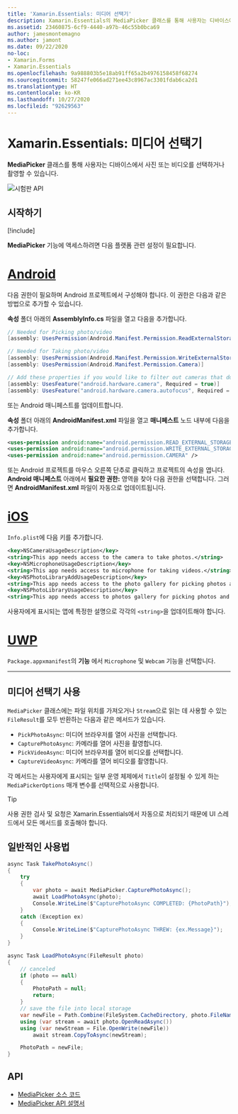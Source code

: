 ```yaml
---
title: 'Xamarin.Essentials: 미디어 선택기'
description: Xamarin.Essentials의 MediaPicker 클래스를 통해 사용자는 디바이스에서 사진 또는 비디오를 선택하거나 촬영할 수 있습니다.
ms.assetid: 23460875-6cf9-4440-a97b-46c55b0bca69
author: jamesmontemagno
ms.author: jamont
ms.date: 09/22/2020
no-loc:
- Xamarin.Forms
- Xamarin.Essentials
ms.openlocfilehash: 9a988803b5e18ab91ff65a2b4976158458f68274
ms.sourcegitcommit: 58247fe066ad271ee43c8967ac3301fdab6ca2d1
ms.translationtype: HT
ms.contentlocale: ko-KR
ms.lasthandoff: 10/27/2020
ms.locfileid: "92629563"
---
```

# <a name="no-locxamarinessentials-media-picker"></a>Xamarin.Essentials: 미디어 선택기

**MediaPicker** 클래스를 통해 사용자는 디바이스에서 사진 또는 비디오를 선택하거나 촬영할 수 있습니다.

![시험판 API](~/media/shared/preview.png)

## <a name="get-started"></a>시작하기

[!include[](~/essentials/includes/get-started.md)]

**MediaPicker** 기능에 액세스하려면 다음 플랫폼 관련 설정이 필요합니다.

# <a name="android"></a>[Android](#tab/android)

다음 권한이 필요하며 Android 프로젝트에서 구성해야 합니다. 이 권한은 다음과 같은 방법으로 추가할 수 있습니다.

**속성** 폴더 아래의 **AssemblyInfo.cs** 파일을 열고 다음을 추가합니다.

```csharp
// Needed for Picking photo/video
[assembly: UsesPermission(Android.Manifest.Permission.ReadExternalStorage)]

// Needed for Taking photo/video
[assembly: UsesPermission(Android.Manifest.Permission.WriteExternalStorage)]
[assembly: UsesPermission(Android.Manifest.Permission.Camera)]

// Add these properties if you would like to filter out cameras that do not have cameras or set to false to make them optional
[assembly: UsesFeature("android.hardware.camera", Required = true)]
[assembly: UsesFeature("android.hardware.camera.autofocus", Required = true)]
```

또는 Android 매니페스트를 업데이트합니다.

**속성** 폴더 아래의 **AndroidManifest.xml** 파일을 열고 **매니페스트** 노드 내부에 다음을 추가합니다.

```xml
<uses-permission android:name="android.permission.READ_EXTERNAL_STORAGE" />
<uses-permission android:name="android.permission.WRITE_EXTERNAL_STORAGE" />
<uses-permission android:name="android.permission.CAMERA" />
```

또는 Android 프로젝트를 마우스 오른쪽 단추로 클릭하고 프로젝트의 속성을 엽니다. **Android 매니페스트** 아래에서 **필요한 권한:** 영역을 찾아 다음 권한을 선택합니다. 그러면 **AndroidManifest.xml** 파일이 자동으로 업데이트됩니다.

# <a name="ios"></a>[iOS](#tab/ios)

`Info.plist`에 다음 키를 추가합니다.

```xml
<key>NSCameraUsageDescription</key>
<string>This app needs access to the camera to take photos.</string>
<key>NSMicrophoneUsageDescription</key>
<string>This app needs access to microphone for taking videos.</string>
<key>NSPhotoLibraryAddUsageDescription</key>
<string>This app needs access to the photo gallery for picking photos and videos.</string>
<key>NSPhotoLibraryUsageDescription</key>
<string>This app needs access to photos gallery for picking photos and videos.</string>
```

사용자에게 표시되는 앱에 특정한 설명으로 각각의 `<string>`을 업데이트해야 합니다.

# <a name="uwp"></a>[UWP](#tab/uwp)

`Package.appxmanifest`의 **기능** 에서 `Microphone` 및 `Webcam` 기능을 선택합니다.

-----

## <a name="using-media-picker"></a>미디어 선택기 사용

`MediaPicker` 클래스에는 파일 위치를 가져오거나 `Stream`으로 읽는 데 사용할 수 있는 `FileResult`를 모두 반환하는 다음과 같은 메서드가 있습니다.

* `PickPhotoAsync`: 미디어 브라우저를 열어 사진을 선택합니다.
* `CapturePhotoAsync`: 카메라를 열어 사진을 촬영합니다.
* `PickVideoAsync`: 미디어 브라우저를 열어 비디오를 선택합니다.
* `CaptureVideoAsync`: 카메라를 열어 비디오를 촬영합니다.

각 메서드는 사용자에게 표시되는 일부 운영 체제에서 `Title`이 설정될 수 있게 하는 `MediaPickerOptions` 매개 변수를 선택적으로 사용합니다.

> [!TIP]
> 사용 권한 검사 및 요청은 Xamarin.Essentials에서 자동으로 처리되기 때문에 UI 스레드에서 모든 메서드를 호출해야 합니다.

## <a name="general-usage"></a>일반적인 사용법

```csharp
async Task TakePhotoAsync()
{
    try
    {
        var photo = await MediaPicker.CapturePhotoAsync();
        await LoadPhotoAsync(photo);
        Console.WriteLine($"CapturePhotoAsync COMPLETED: {PhotoPath}");
    }
    catch (Exception ex)
    {
        Console.WriteLine($"CapturePhotoAsync THREW: {ex.Message}");
    }
}

async Task LoadPhotoAsync(FileResult photo)
{
    // canceled
    if (photo == null)
    {
        PhotoPath = null;
        return;
    }
    // save the file into local storage
    var newFile = Path.Combine(FileSystem.CacheDirectory, photo.FileName);
    using (var stream = await photo.OpenReadAsync())
    using (var newStream = File.OpenWrite(newFile))
        await stream.CopyToAsync(newStream);

    PhotoPath = newFile;
}
```


## <a name="api"></a>API

- [MediaPicker 소스 코드](https://github.com/xamarin/Essentials/tree/main/Xamarin.Essentials/MediaPicker)
- [MediaPicker API 설명서](xref:Xamarin.Essentials.MediaPicker)
